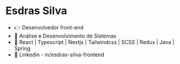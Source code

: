 	
#  Esdras Silva
- 👉 Desenvolvedor front-end
- 🌱 Análise e Desenvolvimento de Sistemas
- 🦾 React | Typescript | Nextjs | Tailwindcss | SCSS | Redux | Java | Spring
- 🧲 Linkedin - in/esdras-silva-frontend
<!---
EsdrasLimaSilva/EsdrasLimaSilva is a ✨ special ✨ repository because its `README.md` (this file) appears on your GitHub profile.
You can click the Preview link to take a look at your changes.
--->
